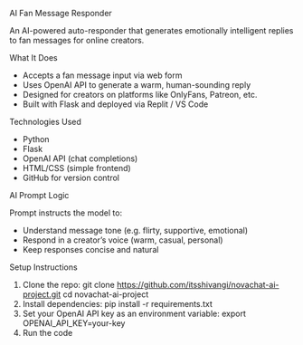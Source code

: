 AI Fan Message Responder 

An AI-powered auto-responder that generates emotionally intelligent replies to fan messages for online creators.

What It Does

- Accepts a fan message input via web form
- Uses OpenAI API to generate a warm, human-sounding reply
- Designed for creators on platforms like OnlyFans, Patreon, etc.
- Built with Flask and deployed via Replit / VS Code

Technologies Used

- Python
- Flask
- OpenAI API (chat completions)
- HTML/CSS (simple frontend)
- GitHub for version control

AI Prompt Logic

Prompt instructs the model to:
- Understand message tone (e.g. flirty, supportive, emotional)
- Respond in a creator’s voice (warm, casual, personal)
- Keep responses concise and natural

Setup Instructions

1. Clone the repo:
   git clone https://github.com/itsshivangi/novachat-ai-project.git
   cd novachat-ai-project
2. Install dependencies:
   pip install -r requirements.txt
3. Set your OpenAI API key as an environment variable:
   export OPENAI_API_KEY=your-key
4. Run the code
